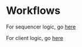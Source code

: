 # Workflows

For sequencer logic, go [here](../Sequencer/idea/Workflow_sequencer.md)

For client logic, go [here](./idea/Workflow_clients.md)